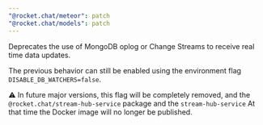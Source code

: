 ```yaml
---
"@rocket.chat/meteor": patch
"@rocket.chat/models": patch
---
```


Deprecates the use of MongoDB oplog or Change Streams to receive real time data updates.

The previous behavior can still be enabled using the environment flag `DISABLE_DB_WATCHERS=false`.

⚠️ In future major versions, this flag will be completely removed, and the `@rocket.chat/stream-hub-service` package and the `stream-hub-service` At that time the Docker image will no longer be published.
